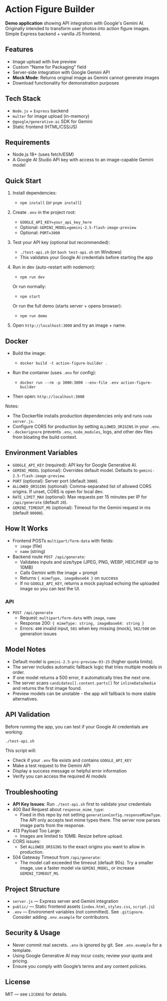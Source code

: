 # Action Figure Builder

**Demo application** showing API integration with Google's Gemini AI. Originally intended to transform user photos into action figure images. Simple Express backend + vanilla JS frontend.

## Features

- Image upload with live preview
- Custom "Name for Packaging" field
- Server-side integration with Google Gemini API
- **Mock Mode**: Returns original image as Gemini cannot generate images
- Download functionality for demonstration purposes

## Tech Stack

- `Node.js` + `Express` backend
- `multer` for image upload (in-memory)
- `@google/generative-ai` SDK for Gemini
- Static frontend (HTML/CSS/JS)

## Requirements

- Node.js 18+ (uses fetch/ESM)
- A Google AI Studio API key with access to an image-capable Gemini model

## Quick Start

1. Install dependencies:
   - `npm install` (or `pnpm install`)

2. Create `.env` in the project root:
   - `GOOGLE_API_KEY=your_api_key_here`
   - Optional: `GEMINI_MODEL=gemini-2.5-flash-image-preview`
   - Optional: `PORT=3000`

3. Test your API key (optional but recommended):
   - `./test-api.sh` (or `bash test-api.sh` on Windows)
   - This validates your Google AI credentials before starting the app

4. Run in dev (auto-restart with nodemon):
   - `npm run dev`

   Or run normally:
   - `npm start`

   Or run the full demo (starts server + opens browser):
   - `npm run demo`

5. Open `http://localhost:3000` and try an image + name.

## Docker

- Build the image:
  - `docker build -t action-figure-builder .`

- Run the container (uses `.env` for config):
  - `docker run --rm -p 3000:3000 --env-file .env action-figure-builder`

- Then open: `http://localhost:3000`

Notes:
- The Dockerfile installs production dependencies only and runs `node server.js`.
- Configure CORS for production by setting `ALLOWED_ORIGINS` in your `.env`.
- `.dockerignore` prevents `.env`, `node_modules`, logs, and other dev files from bloating the build context.

## Environment Variables

- `GOOGLE_API_KEY` (required): API key for Google Generative AI.
- `GEMINI_MODEL` (optional): Overrides default model. Defaults to `gemini-2.5-flash-image-preview`.
- `PORT` (optional): Server port (default `3000`).
- `ALLOWED_ORIGINS` (optional): Comma-separated list of allowed CORS origins. If unset, CORS is open for local dev.
- `RATE_LIMIT_MAX` (optional): Max requests per 15 minutes per IP for `/api/generate` (default `20`).
- `GEMINI_TIMEOUT_MS` (optional): Timeout for the Gemini request in ms (default `90000`).

## How It Works

- Frontend POSTs `multipart/form-data` with fields:
  - `image` (file)
  - `name` (string)
- Backend route `POST /api/generate`:
  - Validates inputs and size/type (JPEG, PNG, WEBP, HEIC/HEIF up to 10MB)
  - Calls Gemini with the image + prompt
  - Returns `{ mimeType, imageBase64 }` on success
  - If no `GOOGLE_API_KEY`, returns a mock payload echoing the uploaded image so you can test the UI.

### API

- `POST /api/generate`
  - Request: `multipart/form-data` with `image`, `name`
  - Response 200: `{ mimeType: string, imageBase64: string }`
  - Errors: `400` invalid input, `501` when key missing (mock), `502/500` on generation issues

## Model Notes

- Default model is `gemini-2.5-pro-preview-03-25` (higher quota limits).
- The server includes automatic fallback logic that tries multiple models in order.
- If one model returns a 500 error, it automatically tries the next one.
- The server scans `candidates[].content.parts[]` for `inlineData`/`media` and returns the first image found.
- Preview models can be unstable - the app will fallback to more stable alternatives.

## API Validation

Before running the app, you can test if your Google AI credentials are working:

```bash
./test-api.sh
```

This script will:
- Check if your `.env` file exists and contains `GOOGLE_API_KEY`
- Make a test request to the Gemini API
- Display a success message or helpful error information
- Verify you can access the required AI models

## Troubleshooting

- **API Key Issues**: Run `./test-api.sh` first to validate your credentials
- 400 Bad Request about `response_mime_type`:
  - Fixed in this repo by not setting `generationConfig.responseMimeType`. The API only accepts text mime types there. The server now parses image parts from the response.
- 413 Payload Too Large:
  - Images are limited to 10MB. Resize before upload.
- CORS issues:
  - Set `ALLOWED_ORIGINS` to the exact origins you want to allow in production.
- 504 Gateway Timeout from `/api/generate`:
  - The model call exceeded the timeout (default 90s). Try a smaller image, use a faster model via `GEMINI_MODEL`, or increase `GEMINI_TIMEOUT_MS`.

## Project Structure

- `server.js` — Express server and Gemini integration
- `public/` — Static frontend assets (`index.html`, `styles.css`, `script.js`)
- `.env` — Environment variables (not committed). See `.gitignore`. Consider adding `.env.example` for contributors.

## Security & Usage

- Never commit real secrets. `.env` is ignored by git. See `.env.example` for a template.
- Using Google Generative AI may incur costs; review your quota and pricing.
- Ensure you comply with Google’s terms and any content policies.

## License

MIT — see `LICENSE` for details.
